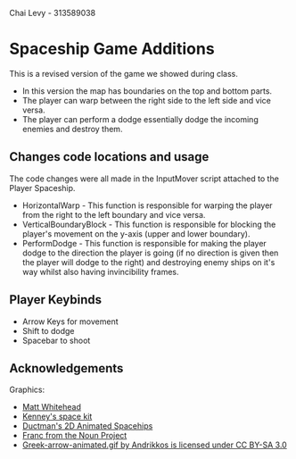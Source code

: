 Chai Levy - 313589038
# Spaceship Game Additions

This is a revised version of the game we showed during class.
* In this version the map has boundaries on the top and bottom parts.
* The player can warp between the right side to the left side and vice versa.
* The player can perform a dodge essentially dodge the incoming enemies and destroy them.
## Changes code locations and usage
The code changes were all made in the InputMover script attached to the Player Spaceship.
* HorizontalWarp - This function is responsible for warping the player from the right to the left boundary and vice versa.
* VerticalBoundaryBlock - This function is responsible for blocking the player's movement on the y-axis (upper and lower boundary).
* PerformDodge - This function is responsible for making the player dodge to the direction the player is going (if no direction is given then the player will dodge to the right) and destroying enemy ships on it's way whilst also having invincibility frames.

## Player Keybinds
* Arrow Keys for movement
* Shift to dodge
* Spacebar to shoot

 
## Acknowledgements

Graphics:
* [Matt Whitehead](https://ccsearch.creativecommons.org/photos/7fd4a37b-8d1a-4d4c-80a2-4ca4a3839941)
* [Kenney's space kit](https://kenney.nl/assets/space-kit)
* [Ductman's 2D Animated Spacehips](https://assetstore.unity.com/packages/2d/characters/2d-animated-spaceships-96852)
* [Franc from the Noun Project](https://commons.wikimedia.org/w/index.php?curid=64661575)
* [Greek-arrow-animated.gif by Andrikkos is licensed under CC BY-SA 3.0](https://search.creativecommons.org/photos/2db102af-80d0-4ec8-9171-1ac77d2565ce)
